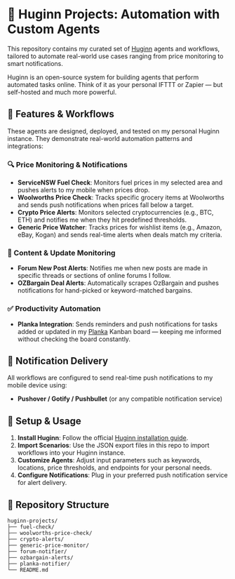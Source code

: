 # 🧠 Huginn Projects: Automation with Custom Agents

This repository contains my curated set of [Huginn](https://github.com/huginn/huginn) agents and workflows, tailored to automate real-world use cases ranging from price monitoring to smart notifications.

Huginn is an open-source system for building agents that perform automated tasks online. Think of it as your personal IFTTT or Zapier — but self-hosted and much more powerful.

## 🚀 Features & Workflows

These agents are designed, deployed, and tested on my personal Huginn instance. They demonstrate real-world automation patterns and integrations:

### 🔍 Price Monitoring & Notifications
- **ServiceNSW Fuel Check**: Monitors fuel prices in my selected area and pushes alerts to my mobile when prices drop.
- **Woolworths Price Check**: Tracks specific grocery items at Woolworths and sends push notifications when prices fall below a target.
- **Crypto Price Alerts**: Monitors selected cryptocurrencies (e.g., BTC, ETH) and notifies me when they hit predefined thresholds.
- **Generic Price Watcher**: Tracks prices for wishlist items (e.g., Amazon, eBay, Kogan) and sends real-time alerts when deals match my criteria.

### 📢 Content & Update Monitoring
- **Forum New Post Alerts**: Notifies me when new posts are made in specific threads or sections of online forums I follow.
- **OZBargain Deal Alerts**: Automatically scrapes OzBargain and pushes notifications for hand-picked or keyword-matched bargains.

### ✅ Productivity Automation
- **Planka Integration**: Sends reminders and push notifications for tasks added or updated in my [Planka](https://planka.app/) Kanban board — keeping me informed without checking the board constantly.

## 📱 Notification Delivery

All workflows are configured to send real-time push notifications to my mobile device using:

- **Pushover / Gotify / Pushbullet** (or any compatible notification service)

## 🧩 Setup & Usage

1. **Install Huginn**: Follow the official [Huginn installation guide](https://github.com/huginn/huginn#installation).
2. **Import Scenarios**: Use the JSON export files in this repo to import workflows into your Huginn instance.
3. **Customize Agents**: Adjust input parameters such as keywords, locations, price thresholds, and endpoints for your personal needs.
4. **Configure Notifications**: Plug in your preferred push notification service for alert delivery.

## 📁 Repository Structure

```plaintext
huginn-projects/
├── fuel-check/
├── woolworths-price-check/
├── crypto-alerts/
├── generic-price-monitor/
├── forum-notifier/
├── ozbargain-alerts/
├── planka-notifier/
└── README.md
